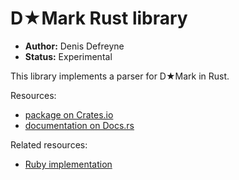 # D★Mark Rust library

- **Author:** Denis Defreyne
- **Status:** Experimental

This library implements a parser for D★Mark in Rust.

Resources:

* [package on Crates.io](https://crates.io/crates/d-mark)
* [documentation on Docs.rs](https://docs.rs/d-mark)

Related resources:

* [Ruby implementation](https://github.com/ddfreyne/d-mark)
